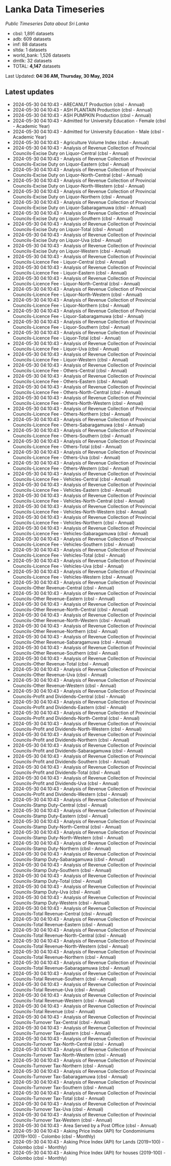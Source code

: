 # Lanka Data Timeseries
*Public Timeseries Data about Sri Lanka*

* cbsl: 1,891 datasets
* adb: 609 datasets
* imf: 88 datasets
* sltda: 1 datasets
* world_bank: 1,526 datasets
* dmtlk: 32 datasets
* TOTAL: **4,147** datasets

Last Updated: **04:36 AM, Thursday, 30 May, 2024**

## Latest updates

* 2024-05-30 04:10:43 - ARECANUT Production (cbsl - Annual)
* 2024-05-30 04:10:43 - ASH PLANTAIN Production (cbsl - Annual)
* 2024-05-30 04:10:43 - ASH PUMPKIN Production (cbsl - Annual)
* 2024-05-30 04:10:43 - Admitted for University Education - Female (cbsl - Academic Year)
* 2024-05-30 04:10:43 - Admitted for University Education - Male (cbsl - Academic Year)
* 2024-05-30 04:10:43 - Agriculture Volume Index (cbsl - Annual)
* 2024-05-30 04:10:43 - Analysis of Revenue Collection of Provincial Councils-Excise Duty on Liquor-Central (cbsl - Annual)
* 2024-05-30 04:10:43 - Analysis of Revenue Collection of Provincial Councils-Excise Duty on Liquor-Eastern (cbsl - Annual)
* 2024-05-30 04:10:43 - Analysis of Revenue Collection of Provincial Councils-Excise Duty on Liquor-North-Central (cbsl - Annual)
* 2024-05-30 04:10:43 - Analysis of Revenue Collection of Provincial Councils-Excise Duty on Liquor-North-Western (cbsl - Annual)
* 2024-05-30 04:10:43 - Analysis of Revenue Collection of Provincial Councils-Excise Duty on Liquor-Northern (cbsl - Annual)
* 2024-05-30 04:10:43 - Analysis of Revenue Collection of Provincial Councils-Excise Duty on Liquor-Sabaragamuwa (cbsl - Annual)
* 2024-05-30 04:10:43 - Analysis of Revenue Collection of Provincial Councils-Excise Duty on Liquor-Southern (cbsl - Annual)
* 2024-05-30 04:10:43 - Analysis of Revenue Collection of Provincial Councils-Excise Duty on Liquor-Total (cbsl - Annual)
* 2024-05-30 04:10:43 - Analysis of Revenue Collection of Provincial Councils-Excise Duty on Liquor-Uva (cbsl - Annual)
* 2024-05-30 04:10:43 - Analysis of Revenue Collection of Provincial Councils-Excise Duty on Liquor-Western (cbsl - Annual)
* 2024-05-30 04:10:43 - Analysis of Revenue Collection of Provincial Councils-Licence Fee - Liquor-Central (cbsl - Annual)
* 2024-05-30 04:10:43 - Analysis of Revenue Collection of Provincial Councils-Licence Fee - Liquor-Eastern (cbsl - Annual)
* 2024-05-30 04:10:43 - Analysis of Revenue Collection of Provincial Councils-Licence Fee - Liquor-North-Central (cbsl - Annual)
* 2024-05-30 04:10:43 - Analysis of Revenue Collection of Provincial Councils-Licence Fee - Liquor-North-Western (cbsl - Annual)
* 2024-05-30 04:10:43 - Analysis of Revenue Collection of Provincial Councils-Licence Fee - Liquor-Northern (cbsl - Annual)
* 2024-05-30 04:10:43 - Analysis of Revenue Collection of Provincial Councils-Licence Fee - Liquor-Sabaragamuwa (cbsl - Annual)
* 2024-05-30 04:10:43 - Analysis of Revenue Collection of Provincial Councils-Licence Fee - Liquor-Southern (cbsl - Annual)
* 2024-05-30 04:10:43 - Analysis of Revenue Collection of Provincial Councils-Licence Fee - Liquor-Total (cbsl - Annual)
* 2024-05-30 04:10:43 - Analysis of Revenue Collection of Provincial Councils-Licence Fee - Liquor-Uva (cbsl - Annual)
* 2024-05-30 04:10:43 - Analysis of Revenue Collection of Provincial Councils-Licence Fee - Liquor-Western (cbsl - Annual)
* 2024-05-30 04:10:43 - Analysis of Revenue Collection of Provincial Councils-Licence Fee - Others-Central (cbsl - Annual)
* 2024-05-30 04:10:43 - Analysis of Revenue Collection of Provincial Councils-Licence Fee - Others-Eastern (cbsl - Annual)
* 2024-05-30 04:10:43 - Analysis of Revenue Collection of Provincial Councils-Licence Fee - Others-North-Central (cbsl - Annual)
* 2024-05-30 04:10:43 - Analysis of Revenue Collection of Provincial Councils-Licence Fee - Others-North-Western (cbsl - Annual)
* 2024-05-30 04:10:43 - Analysis of Revenue Collection of Provincial Councils-Licence Fee - Others-Northern (cbsl - Annual)
* 2024-05-30 04:10:43 - Analysis of Revenue Collection of Provincial Councils-Licence Fee - Others-Sabaragamuwa (cbsl - Annual)
* 2024-05-30 04:10:43 - Analysis of Revenue Collection of Provincial Councils-Licence Fee - Others-Southern (cbsl - Annual)
* 2024-05-30 04:10:43 - Analysis of Revenue Collection of Provincial Councils-Licence Fee - Others-Total (cbsl - Annual)
* 2024-05-30 04:10:43 - Analysis of Revenue Collection of Provincial Councils-Licence Fee - Others-Uva (cbsl - Annual)
* 2024-05-30 04:10:43 - Analysis of Revenue Collection of Provincial Councils-Licence Fee - Others-Western (cbsl - Annual)
* 2024-05-30 04:10:43 - Analysis of Revenue Collection of Provincial Councils-Licence Fee - Vehicles-Central (cbsl - Annual)
* 2024-05-30 04:10:43 - Analysis of Revenue Collection of Provincial Councils-Licence Fee - Vehicles-Eastern (cbsl - Annual)
* 2024-05-30 04:10:43 - Analysis of Revenue Collection of Provincial Councils-Licence Fee - Vehicles-North-Central (cbsl - Annual)
* 2024-05-30 04:10:43 - Analysis of Revenue Collection of Provincial Councils-Licence Fee - Vehicles-North-Western (cbsl - Annual)
* 2024-05-30 04:10:43 - Analysis of Revenue Collection of Provincial Councils-Licence Fee - Vehicles-Northern (cbsl - Annual)
* 2024-05-30 04:10:43 - Analysis of Revenue Collection of Provincial Councils-Licence Fee - Vehicles-Sabaragamuwa (cbsl - Annual)
* 2024-05-30 04:10:43 - Analysis of Revenue Collection of Provincial Councils-Licence Fee - Vehicles-Southern (cbsl - Annual)
* 2024-05-30 04:10:43 - Analysis of Revenue Collection of Provincial Councils-Licence Fee - Vehicles-Total (cbsl - Annual)
* 2024-05-30 04:10:43 - Analysis of Revenue Collection of Provincial Councils-Licence Fee - Vehicles-Uva (cbsl - Annual)
* 2024-05-30 04:10:43 - Analysis of Revenue Collection of Provincial Councils-Licence Fee - Vehicles-Western (cbsl - Annual)
* 2024-05-30 04:10:43 - Analysis of Revenue Collection of Provincial Councils-Other Revenue-Central (cbsl - Annual)
* 2024-05-30 04:10:43 - Analysis of Revenue Collection of Provincial Councils-Other Revenue-Eastern (cbsl - Annual)
* 2024-05-30 04:10:43 - Analysis of Revenue Collection of Provincial Councils-Other Revenue-North-Central (cbsl - Annual)
* 2024-05-30 04:10:43 - Analysis of Revenue Collection of Provincial Councils-Other Revenue-North-Western (cbsl - Annual)
* 2024-05-30 04:10:43 - Analysis of Revenue Collection of Provincial Councils-Other Revenue-Northern (cbsl - Annual)
* 2024-05-30 04:10:43 - Analysis of Revenue Collection of Provincial Councils-Other Revenue-Sabaragamuwa (cbsl - Annual)
* 2024-05-30 04:10:43 - Analysis of Revenue Collection of Provincial Councils-Other Revenue-Southern (cbsl - Annual)
* 2024-05-30 04:10:43 - Analysis of Revenue Collection of Provincial Councils-Other Revenue-Total (cbsl - Annual)
* 2024-05-30 04:10:43 - Analysis of Revenue Collection of Provincial Councils-Other Revenue-Uva (cbsl - Annual)
* 2024-05-30 04:10:43 - Analysis of Revenue Collection of Provincial Councils-Other Revenue-Western (cbsl - Annual)
* 2024-05-30 04:10:43 - Analysis of Revenue Collection of Provincial Councils-Profit and Dividends-Central (cbsl - Annual)
* 2024-05-30 04:10:43 - Analysis of Revenue Collection of Provincial Councils-Profit and Dividends-Eastern (cbsl - Annual)
* 2024-05-30 04:10:43 - Analysis of Revenue Collection of Provincial Councils-Profit and Dividends-North-Central (cbsl - Annual)
* 2024-05-30 04:10:43 - Analysis of Revenue Collection of Provincial Councils-Profit and Dividends-North-Western (cbsl - Annual)
* 2024-05-30 04:10:43 - Analysis of Revenue Collection of Provincial Councils-Profit and Dividends-Northern (cbsl - Annual)
* 2024-05-30 04:10:43 - Analysis of Revenue Collection of Provincial Councils-Profit and Dividends-Sabaragamuwa (cbsl - Annual)
* 2024-05-30 04:10:43 - Analysis of Revenue Collection of Provincial Councils-Profit and Dividends-Southern (cbsl - Annual)
* 2024-05-30 04:10:43 - Analysis of Revenue Collection of Provincial Councils-Profit and Dividends-Total (cbsl - Annual)
* 2024-05-30 04:10:43 - Analysis of Revenue Collection of Provincial Councils-Profit and Dividends-Uva (cbsl - Annual)
* 2024-05-30 04:10:43 - Analysis of Revenue Collection of Provincial Councils-Profit and Dividends-Western (cbsl - Annual)
* 2024-05-30 04:10:43 - Analysis of Revenue Collection of Provincial Councils-Stamp Duty-Central (cbsl - Annual)
* 2024-05-30 04:10:43 - Analysis of Revenue Collection of Provincial Councils-Stamp Duty-Eastern (cbsl - Annual)
* 2024-05-30 04:10:43 - Analysis of Revenue Collection of Provincial Councils-Stamp Duty-North-Central (cbsl - Annual)
* 2024-05-30 04:10:43 - Analysis of Revenue Collection of Provincial Councils-Stamp Duty-North-Western (cbsl - Annual)
* 2024-05-30 04:10:43 - Analysis of Revenue Collection of Provincial Councils-Stamp Duty-Northern (cbsl - Annual)
* 2024-05-30 04:10:43 - Analysis of Revenue Collection of Provincial Councils-Stamp Duty-Sabaragamuwa (cbsl - Annual)
* 2024-05-30 04:10:43 - Analysis of Revenue Collection of Provincial Councils-Stamp Duty-Southern (cbsl - Annual)
* 2024-05-30 04:10:43 - Analysis of Revenue Collection of Provincial Councils-Stamp Duty-Total (cbsl - Annual)
* 2024-05-30 04:10:43 - Analysis of Revenue Collection of Provincial Councils-Stamp Duty-Uva (cbsl - Annual)
* 2024-05-30 04:10:43 - Analysis of Revenue Collection of Provincial Councils-Stamp Duty-Western (cbsl - Annual)
* 2024-05-30 04:10:43 - Analysis of Revenue Collection of Provincial Councils-Total Revenue-Central (cbsl - Annual)
* 2024-05-30 04:10:43 - Analysis of Revenue Collection of Provincial Councils-Total Revenue-Eastern (cbsl - Annual)
* 2024-05-30 04:10:43 - Analysis of Revenue Collection of Provincial Councils-Total Revenue-North-Central (cbsl - Annual)
* 2024-05-30 04:10:43 - Analysis of Revenue Collection of Provincial Councils-Total Revenue-North-Western (cbsl - Annual)
* 2024-05-30 04:10:43 - Analysis of Revenue Collection of Provincial Councils-Total Revenue-Northern (cbsl - Annual)
* 2024-05-30 04:10:43 - Analysis of Revenue Collection of Provincial Councils-Total Revenue-Sabaragamuwa (cbsl - Annual)
* 2024-05-30 04:10:43 - Analysis of Revenue Collection of Provincial Councils-Total Revenue-Southern (cbsl - Annual)
* 2024-05-30 04:10:43 - Analysis of Revenue Collection of Provincial Councils-Total Revenue-Uva (cbsl - Annual)
* 2024-05-30 04:10:43 - Analysis of Revenue Collection of Provincial Councils-Total Revenue-Western (cbsl - Annual)
* 2024-05-30 04:10:43 - Analysis of Revenue Collection of Provincial Councils-Total Revenue (cbsl - Annual)
* 2024-05-30 04:10:43 - Analysis of Revenue Collection of Provincial Councils-Turnover Tax-Central (cbsl - Annual)
* 2024-05-30 04:10:43 - Analysis of Revenue Collection of Provincial Councils-Turnover Tax-Eastern (cbsl - Annual)
* 2024-05-30 04:10:43 - Analysis of Revenue Collection of Provincial Councils-Turnover Tax-North-Central (cbsl - Annual)
* 2024-05-30 04:10:43 - Analysis of Revenue Collection of Provincial Councils-Turnover Tax-North-Western (cbsl - Annual)
* 2024-05-30 04:10:43 - Analysis of Revenue Collection of Provincial Councils-Turnover Tax-Northern (cbsl - Annual)
* 2024-05-30 04:10:43 - Analysis of Revenue Collection of Provincial Councils-Turnover Tax-Sabaragamuwa (cbsl - Annual)
* 2024-05-30 04:10:43 - Analysis of Revenue Collection of Provincial Councils-Turnover Tax-Southern (cbsl - Annual)
* 2024-05-30 04:10:43 - Analysis of Revenue Collection of Provincial Councils-Turnover Tax-Total (cbsl - Annual)
* 2024-05-30 04:10:43 - Analysis of Revenue Collection of Provincial Councils-Turnover Tax-Uva (cbsl - Annual)
* 2024-05-30 04:10:43 - Analysis of Revenue Collection of Provincial Councils-Turnover Tax-Western (cbsl - Annual)
* 2024-05-30 04:10:43 - Area Served by a Post Office (cbsl - Annual)
* 2024-05-30 04:10:43 - Asking Price Index (API) for Condominiums (2019=100) - Colombo (cbsl - Monthly)
* 2024-05-30 04:10:43 - Asking Price Index (API) for Lands (2019=100) - Colombo (cbsl - Monthly)
* 2024-05-30 04:10:43 - Asking Price Index (API) for houses (2019-100) - Colombo (cbsl - Monthly)